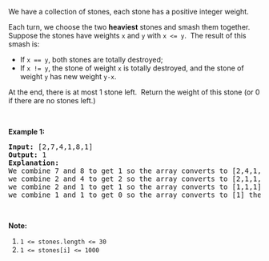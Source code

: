 <div><p>We have a collection of stones, each stone&nbsp;has a positive integer weight.</p>

<p>Each turn, we choose the two <strong>heaviest</strong>&nbsp;stones&nbsp;and smash them together.&nbsp; Suppose the stones have weights <code>x</code> and <code>y</code> with <code>x &lt;= y</code>.&nbsp; The result of this smash is:</p>

<ul>
	<li>If <code>x == y</code>, both stones are totally destroyed;</li>
	<li>If <code>x != y</code>, the stone of weight <code>x</code> is totally destroyed, and the stone of weight <code>y</code> has new weight <code>y-x</code>.</li>
</ul>

<p>At the end, there is at most 1 stone left.&nbsp; Return the weight of this stone (or 0 if there are no stones left.)</p>

<p>&nbsp;</p>

<p><strong>Example 1:</strong></p>

<pre><strong>Input: </strong>[2,7,4,1,8,1]
<strong>Output: </strong>1
<strong>Explanation: </strong>
We combine 7 and 8 to get 1 so the array converts to [2,4,1,1,1] then,
we combine 2 and 4 to get 2 so the array converts to [2,1,1,1] then,
we combine 2 and 1 to get 1 so the array converts to [1,1,1] then,
we combine 1 and 1 to get 0 so the array converts to [1] then that's the value of last stone.</pre>

<p>&nbsp;</p>

<p><strong>Note:</strong></p>

<ol>
	<li><code>1 &lt;= stones.length &lt;= 30</code></li>
	<li><code>1 &lt;= stones[i] &lt;= 1000</code></li>
</ol>
</div>